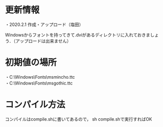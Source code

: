 # 更新情報
・2020.2.1 作成・アップロード（塩田）

Windowsからフォントを持ってきて.dviがあるディレクトリに入れておきましょう．（アップロードは出来ません）

# 初期値の場所
・C:\Windows\Fonts\msmincho.ttc<br>
・C:\Windows\Fonts\msgothic.ttc

# コンパイル方法
コンパイルはcompile.shに書いてあるので，
sh compile.shで実行すればOK